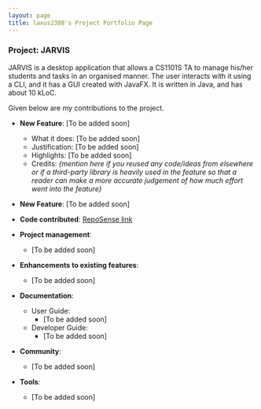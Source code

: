 ```yaml
---
layout: page
title: laxus2308's Project Portfolio Page
---
```


### Project: JARVIS

JARVIS is a desktop application that allows a CS1101S TA to manage his/her students and tasks in an organised manner.
The user interacts with it using a CLI, and it has a GUI created with JavaFX. It is written in Java, 
and has about 10 kLoC.

Given below are my contributions to the project.

* **New Feature**: [To be added soon]
    * What it does: [To be added soon]
    * Justification: [To be added soon]
    * Highlights: [To be added soon]
    * Credits: *{mention here if you reused any code/ideas from elsewhere or if a third-party library is heavily used in the feature so that a reader can make a more accurate judgement of how much effort went into the feature}*

* **New Feature**: [To be added soon]

* **Code contributed**: [RepoSense link](https://nus-cs2103-ay2223s1.github.io/tp-dashboard/?search=laxus2308&breakdown=true)

* **Project management**:
    * [To be added soon]

* **Enhancements to existing features**:
  * [To be added soon]

* **Documentation**:
    * User Guide:
        * [To be added soon]
    * Developer Guide:
        * [To be added soon]

* **Community**:
    * [To be added soon]

* **Tools**:
    * [To be added soon]

